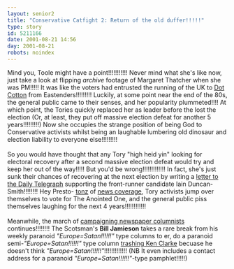 ```yaml
---
layout: senior2
title: "Conservative Catfight 2: Return of the old duffer!!!!!"
type: story
id: 5211166
date: 2001-08-21 14:56
day: 2001-08-21
robots: noindex
---
```

Mind you, Toole might have a point!!!!!!!!!!! Never mind what she's like now, just take a look at flipping <i>archive</i> footage of Margaret Thatcher when she was PM!!!!! It was like the voters had entrusted the running of the UK to <a href="http://www.bbc.co.uk/eastenders/characters/dot_c_biog.shtml">Dot Cotton</a> from Eastenders!!!!!!!!! Luckily, at some point near the end of the 80s, the general public came to their senses, and her popularity plummeted!!!! At which point, the Tories quickly replaced her as leader before the lost the election (Or, at least, they put off massive election defeat for another 5 years!!!!!!!!!) Now she occupies the strange position of being God to Conservative activists whilst being an laughable lumbering old dinosaur and election liability to everyone else!!!!!!!!!<br/> <br/>So you would have thought that any Tory "high heid yin" looking for electoral recovery after a second massive election defeat would try and keep her out of the way!!!!! But you'd be wrong!!!!!!!!!!!!! In fact, she's just sunk their chances of recovering at the next election by writing a <a href="http://portal.telegraph.co.uk/news/main.jhtml?xml=/news/2001/08/21/ntory321.xml">letter to the Daily Telegraph</a> supporting the front-runner candidate Iain Duncan-Smith!!!!!!!! Hey Presto- <a href="http://portal.telegraph.co.uk/news/main.jhtml?xml=/news/2001/08/21/ntory21.xml">tonz</a> of <a href="http://news.independent.co.uk/uk/politics/story.jsp?story=89852">news coverage</a>, Tory activists jump over themselves to vote for The Anointed One, and the general public piss themselves laughing for the next 4 years!!!!!!!!!!!!<br/> <br/>Meanwhile, the march of <a href="http://seniorcitizen.blogspot.com/archives/2001_08_19_seniorcitizen_archive.html#5194510">campaigning newspaper columnists</a> continues!!!!!!!! The Scotsman's <b>Bill Jamieson</b> takes a rare break from his weekly paranoid <i>"Europe=Satan!!!!!!"</i> type columns to er, do a paranoid semi-<i>"Europe=Satan!!!!!!"</i> type column <a href="http://www.thescotsman.co.uk/text_only.cfm?id=100723">trashing Ken Clarke</a> becuase he doesn't think <i>"Europe=Satan!!!!!!"</i>!!!!!!!!!!!!! (NB It even includes a contact address for a paranoid <i>"Europe=Satan!!!!!!"</i>-type pamphlet!!!!!)
